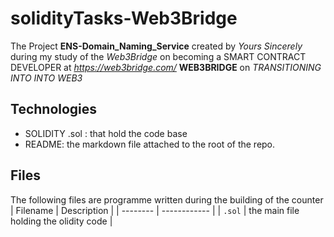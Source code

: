 # solidityTasks-Web3Bridge

The Project **ENS-Domain_Naming_Service** created by *Yours Sincerely* during my study of the *Web3Bridge* on becoming a SMART CONTRACT DEVELOPER at *<https://web3bridge.com/>* **WEB3BRIDGE** on *TRANSITIONING INTO INTO WEB3*

## Technologies

* SOLIDITY .sol : that hold the code base
* README: the markdown file attached to the root of the repo.

## Files

The following files are programme written during the building of the counter
| Filename | Description |
| -------- | ------------ |
| `.sol` | the main file holding the olidity code |
